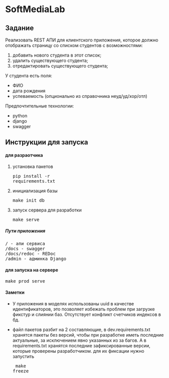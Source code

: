 SoftMediaLab
============


Задание
------------------

Реализовать REST АПИ для клиентского приложения, которое должно отображать страницу со списком студентов с возможностями:

1) добавить нового студента в этот список;
2) удалить существующего студента;
3) отредактировать существующего студента;

У студента есть поля:
- ФИО
- дата рождения
- успеваемость (опционально из справочника неуд/уд/хор/отл)

Предпочтительные технологии:

* python
* django
* swagger

Инструкции для запуска
-----------------------

####  для разраотчика

1) установка пакетов <pre>pip install -r requirements.txt</pre>

2) инициализация базы <pre>make init_db</pre>

3) запуск сервера для разработки <pre>make serve</pre>

##### Пути приложения
<pre>/ - апи сервиса
/docs - swagger
/docs/redoc - REDoc
/admin - админка Django</pre>

####  для запуска на сервере

<pre>make prod_serve</pre>

#### Заметки

* У приложения в моделях использованы uuid в качестве идентификаторов, это
позволяет избежать проблем при загрузке фикстур и слиянии баз.
Отсутствует конфликт счетчиков индексов в бд.

* файл пакетов разбит на 2 составляющие, в dev.requirements.txt хранятся пакеты без версий, чтобы при разработке иметь
последние актуальные, за исключением явно указанных из за багов. А в requirements.txt хранятся последние зафиксированные
 версии, которые проверены
 разработчиком. для их фиксации нужно запустить <pre> make freeze </pre>
